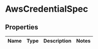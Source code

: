 # AwsCredentialSpec

## Properties
Name | Type | Description | Notes
------------ | ------------- | ------------- | -------------
